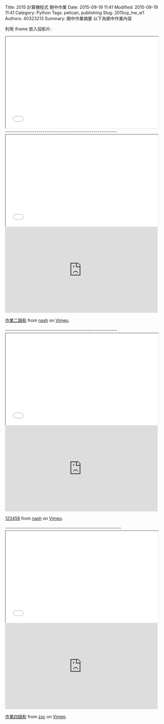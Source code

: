 Title: 2015 計算機程式 期中作業
Date: 2015-09-19 11:41
Modified: 2015-09-19 11:41
Category: Python
Tags: pelican, publishing
Slug: 2015cp_hw_w1
Authors: 40323213
Summary: 期中作業摘要
以下為期中作業內容

利用 iframe 嵌入投影片:

<iframe src="simplest5.html" width="500" height="300"></iframe>
---------------------------------------------------------
<iframe src="simplest2.html" width="500" height="300"></iframe>

<iframe src="https://player.vimeo.com/video/145041483" width="500" height="281" frameborder="0" webkitallowfullscreen mozallowfullscreen allowfullscreen></iframe> <p><a href="https://vimeo.com/145041483">作業二錄影</a> from <a href="https://vimeo.com/user45394731">nash</a> on <a href="https://vimeo.com">Vimeo</a>.</p>
---------------------------------------------------------
<iframe src="simplest3.html" width="500" height="300"></iframe>

<iframe src="https://player.vimeo.com/video/144257466" width="500" height="281" frameborder="0" webkitallowfullscreen mozallowfullscreen allowfullscreen></iframe> <p><a href="https://vimeo.com/144257466">123456</a> from <a href="https://vimeo.com/user45394731">nash</a> on <a href="https://vimeo.com">Vimeo</a>.</p>
-----------------------------------------------------------
<iframe src="simplest4.html" width="500" height="300"></iframe>

<iframe src="https://player.vimeo.com/video/145042399" width="500" height="281" frameborder="0" webkitallowfullscreen mozallowfullscreen allowfullscreen></iframe> <p><a href="https://vimeo.com/145042399">作業四錄影</a> from <a href="https://vimeo.com/user45625718">zxc</a> on <a href="https://vimeo.com">Vimeo</a>.</p>



